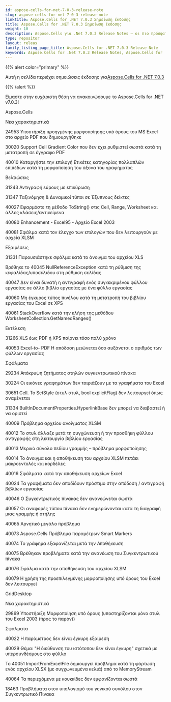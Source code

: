 ```yaml
---
id: aspose-cells-for-net-7-0-3-release-note
slug: aspose-cells-for-net-7-0-3-release-note
linktitle: Aspose.Cells for .NET 7.0.3 Σημείωση έκδοσης
title: Aspose.Cells for .NET 7.0.3 Σημείωση έκδοσης
weight: 10
description: Aspose.Cells για .Net 7.0.3 Release Notes – οι πιο πρόσφατες βελτιώσεις, νέες δυνατότητες και επιδιορθώσεις
type: repositor
layout: releas
family_listing_page_title: Aspose.Cells for .NET 7.0.3 Release Note
keywords: Aspose.Cells for .Net 7.0.3 Release Notes, Aspose.Cells for .Net 7.0.3 updates and fixe
---
```

{{% alert color="primary" %}} 

 Αυτή η σελίδα περιέχει σημειώσεις έκδοσης για[Aspose.Cells for .NET 7.0.3](https://releases.aspose.com/cells/net/new-releases/aspose.cells-for-.net-7.0.3/)

{{% /alert %}} 

 Είμαστε στην ευχάριστη θέση να ανακοινώσουμε το Aspose.Cells for .NET v7.0.3!

Aspose.Cells 

 Νέα χαρακτηριστικά

 24953 Υποστήριξη προηγμένης μορφοποίησης υπό όρους του MS Excel στο αρχείο PDF που δημιουργήθηκε

30020 Support Cell Gradient Color που δεν έχει ρυθμιστεί σωστά κατά τη μετατροπή σε έγγραφο PDF

 40010 Καταργήστε την επιλογή Ετικέτες κατηγορίας πολλαπλών επιπέδων κατά τη μορφοποίηση του άξονα του γραφήματος

 Βελτιώσεις

 31243 Αντιγραφή εύρους με επικύρωση

 31347 Ταξινόμηση & Δυναμικοί τύποι σε Έξυπνους δείκτες

 40027 Εφαρμόστε τη μέθοδο ToString() στις Cell, Range, Worksheet και άλλες κλάσεις/αντικείμενα

 40080 Enhancement - Excel95 - Αρχείο Excel 2003

 40081 Σφάλμα κατά τον έλεγχο των επιλογών που δεν λειτουργούν με αρχεία XLSM



 Εξαιρέσεις

 31331 Παρουσιάστηκε σφάλμα κατά το άνοιγμα του αρχείου XLS

 Βρέθηκε το 40045 NullReferenceException κατά τη ρύθμιση της κεφαλίδας/υποσέλιδου στη ρύθμιση σελίδας

 40047 Δεν είναι δυνατή η αντιγραφή ενός συγκεκριμένου φύλλου εργασίας σε άλλο βιβλίο εργασίας με ένα φύλλο εργασίας

 40060 Μη έγκυρος τύπος πινέλου κατά τη μετατροπή του βιβλίου εργασίας του Excel σε XPS

 40061 StackOverflow κατά την κλήση της μεθόδου WorksheetCollection.GetNamedRanges()

 Εκτέλεση

 31266 XLS έως PDF ή XPS παίρνει τόσο πολύ χρόνο

40053 Excel-to- PDF Η απόδοση μειώνεται όσο αυξάνεται ο αριθμός των φύλλων εργασίας

Σφάλματα

 29234 Απόκρυψη ζητήματος στηλών συγκεντρωτικού πίνακα

 30224 Οι εικόνες γραφημάτων δεν ταιριάζουν με τα γραφήματα του Excel

 30651 Cell. Το SetStyle (στυλ στυλ, bool explicitFlag) δεν λειτουργεί όπως αναμένεται

 31334 BuiltInDocumentProperties.HyperlinkBase δεν μπορεί να διαβαστεί ή να οριστεί

 40009 Πρόβλημα αρχείου ανοίγματος XLSM

 40012 Το στυλ άλλαξε μετά τη συγχώνευση ή την προσθήκη φύλλου αντιγραφής στη λειτουργία βιβλίου εργασίας

 40013 Μερικό σύνολο πεδίου γραμμής – πρόβλημα μορφοποίησης

 40014 Το άνοιγμα και η αποθήκευση του αρχείου XLSM πετάει μακροεντολές και κορδέλες

 40016 Σφάλματα κατά την αποθήκευση αρχείων Excel

 40024 Τα γραφήματα δεν αποδίδουν πρόστιμο στην απόδοση / αντιγραφή βιβλίων εργασίας

 40046 Ο Συγκεντρωτικός πίνακας δεν ανανεώνεται σωστά

 40057 Οι αναφορές τύπου πίνακα δεν ενημερώνονται κατά τη διαγραφή μιας γραμμής ή στήλης

 40065 Αρνητικό μεγάλο πρόβλημα

 40073 Aspose.Cells Πρόβλημα παραμέτρων Smart Markers

 40074 Το γράφημα εξαφανίζεται μετά την Αποθήκευση

40075 Βρέθηκαν προβλήματα κατά την ανανέωση του Συγκεντρωτικού πίνακα

 40076 Σφάλμα κατά την αποθήκευση του αρχείου XLSM

 40079 Η χρήση της προεπιλεγμένης μορφοποίησης υπό όρους του Excel δεν λειτουργεί

 GridDesktop

 Νέα χαρακτηριστικά

 29869 Υποστήριξη Μορφοποίηση υπό όρους (υποστηρίζονται μόνο στυλ του Excel 2003 (προς το παρόν))

Σφάλματα

 40022 Η παράμετρος δεν είναι έγκυρη εξαίρεση

 40029 Θέμα: "Η διεύθυνση του ιστότοπου δεν είναι έγκυρη" σχετικά με υπερσυνδέσμους στο φύλλο

 Το 40051 ImportFromExcelFile δημιουργεί πρόβλημα κατά τη φόρτωση ενός αρχείου XLSX (με συγχωνευμένα κελιά) από το MemoryStream

 40064 Τα περιεχόμενα με κουκκίδες δεν εμφανίζονται σωστά

 18463 Προβλήματα στον υπολογισμό του γενικού συνόλου στον Συγκεντρωτικό Πίνακα
